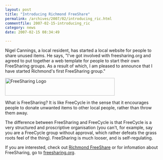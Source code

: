 ```yaml
---
layout: post
title: "Introducing Richmond FreeShare"
permalink: /archives/2007/02/introducing_ric.html
commentfile: 2007-02-15-introducing_ric
category: news
date: 2007-02-15 08:34:49

---
```


Nigel Cannings, a local resident, has started a local website for people to share unused items. He says, "I've got involved with freesharing.org and agreed to put together a web template for people to start their own FreeSharing groups. As a result of which, I am pleased to announce that I have started Richmond's first FreeSharing group."

<img src="/assets/images/2007/FreeSharing.gif" width="360" height="58" class="photo center" alt="FreeSharing Logo" />

What is FreeSharing? It is like FreeCycle in the sense that it encourages people to donate unwanted items to other local people, rather than throw them away.

The difference between FreeSharing and FreeCycle is that FreeCycle is a very structured and proscriptive organisation (you can't, for example, say you are a FreeCycle group without approval, which rather defeats the grass roots feel of the thing). FreeSharing is much looser, and is self-regulating.

If you are interested, check out [Richmond FreeShare](http://mailspaces.com/spaces/rutfreeshare) or for infomation about FreeSharing, go to [freesharing.org](http://freesharing.org/).
